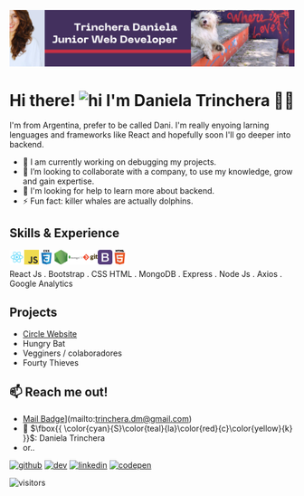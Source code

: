 
<!--
**DaniCima/DaniCima** is a ✨ _special_ ✨ repository because its `README.md` (this file) appears on your GitHub profile.

Here are some ideas to get you started:

- 🔭 I’m currently working on ...
- 🌱 I’m currently learning ...
- 👯 I’m looking to collaborate on ...
- 🤔 I’m looking for help with ...
- 💬 Ask me about ...
 How to reach me: ...
- 😄 Pronouns: ...
- ⚡ Fun fact: ...
$\fbox{{ \color{cyan}{S}\color{teal}{la}\color{red}{c}\color{yellow}{k} }}$

$\mathcal{\color{purple}{this \ is \ a \ paragraph} \ \color{cyan}{in \ another \ font}}$

$\mathbb{\color{teal}{this \ is \ a } \ \color{magenta}{paragraph \ in \ another \ font}}$

$\mathscr{\color{red}{this} \ \ \color{blue}{is \ \ a \ \ paragraph} \ \ \color{yellow}{in \ \ another \ \ font}}$

$\mathfrak{\color{lime}{this \ is \ a \ paragraph \ in \ another \ font}}$

$\mathscr{\color{red}{mon}\color{white}{day}}$

$\textcolor{olive}{\TeX} \ \textcolor{darkgray}{workaround \ found \ by \ Dassalem \ Mohammed \ Yasser}$

$\textit{hello}$  #italic

$\text{hello}$    #normal

$\Large{hello}$$   #Bigger text size

$$\LaTeX$$

$\colorbox{red}{text}$

Text inside bordered Box 

$\fbox{Hello there}$


-->

![Web Development ](https://github.com/DaniCima/DaniCima/blob/main/Banner%20.md.png)
# Hi there! <img src="https://user-images.githubusercontent.com/1303154/88677602-1635ba80-d120-11ea-84d8-d263ba5fc3c0.gif" width="28px" height="28px" alt="hi"> I'm Daniela Trinchera 👩‍💻
I'm from Argentina, prefer to be called Dani. I'm really enyoing larning lenguages and frameworks like React and hopefully soon I'll go deeper into backend.

- 🔭 I am currently working on debugging my projects.
- 👯 I’m looking to collaborate with a company, to use my knowledge, grow and gain expertise.
- 🤔 I'm looking for help to learn more about backend.
- ⚡ Fun fact: killer whales are actually dolphins.

## Skills & Experience
<img align="left" alt="React" width="26px" src="https://raw.githubusercontent.com/github/explore/80688e429a7d4ef2fca1e82350fe8e3517d3494d/topics/react/react.png" />
<img align="left" alt="JavaScript" width="26px" src="https://raw.githubusercontent.com/github/explore/80688e429a7d4ef2fca1e82350fe8e3517d3494d/topics/javascript/javascript.png" />


 <img align="left" alt="Node.js" width="26px" src="https://raw.githubusercontent.com/github/explore/80688e429a7d4ef2fca1e82350fe8e3517d3494d/topics/css/css.png" />
 <img align="left" alt="Node.js" width="26px" src="https://raw.githubusercontent.com/github/explore/80688e429a7d4ef2fca1e82350fe8e3517d3494d/topics/nodejs/nodejs.png" />


 <img align="left" alt="MongoDB" width="26px" src="https://raw.githubusercontent.com/github/explore/80688e429a7d4ef2fca1e82350fe8e3517d3494d/topics/mongodb/mongodb.png" />

 <img align="left" alt="Git" width="26px" src="https://raw.githubusercontent.com/github/explore/80688e429a7d4ef2fca1e82350fe8e3517d3494d/topics/git/git.png" />


 <img align="left" alt="Git" width="26px" src="https://raw.githubusercontent.com/github/explore/80688e429a7d4ef2fca1e82350fe8e3517d3494d/topics/bootstrap/bootstrap.png" />

<img align="left" alt="HTML5" width="26px" src="https://raw.githubusercontent.com/github/explore/80688e429a7d4ef2fca1e82350fe8e3517d3494d/topics/html/html.png" /> 
<br />
<br />
React Js . Bootstrap . CSS HTML . MongoDB . Express . Node Js . Axios . Google Analytics

## Projects
- [Circle Website](https://circle2.netlify.app/html/)
- Hungry Bat
- Vegginers / colaboradores
- Fourty Thieves


##  📫 Reach me out!
- [Mail Badge](https://img.shields.io/badge/-tinchera.dm@gmail.com-c0392b?style=flat&labelColor=c0392b&logo=gmail&logoColor=white)](mailto:trinchera.dm@gmail.com)
- 📲 $\fbox{{ \color{cyan}{S}\color{teal}{la}\color{red}{c}\color{yellow}{k} }}$: Daniela Trinchera
- or..

[<img src='https://cdn.jsdelivr.net/npm/simple-icons@3.0.1/icons/github.svg' alt='github' height='40'>](https://github.com/https://github.com/DaniCima)  [<img src='https://cdn.jsdelivr.net/npm/simple-icons@3.0.1/icons/dev-dot-to.svg' alt='dev' height='40'>](https://dev.to/https://dev.to/danicima)  [<img src='https://cdn.jsdelivr.net/npm/simple-icons@3.0.1/icons/linkedin.svg' alt='linkedin' height='40'>](https://www.linkedin.com/in/https://www.linkedin.com/in/danicima//)  [<img src='https://cdn.jsdelivr.net/npm/simple-icons@3.0.1/icons/codepen.svg' alt='codepen' height='40'>](https://codepen.io/https://codepen.io/danitrin)  

![visitors](https://visitor-badge.glitch.me/badge?page_id=danicima.danicima&left_color=green&right_color=red)


